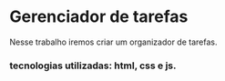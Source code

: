 # Gerenciador de tarefas
Nesse trabalho iremos criar um organizador de tarefas.
### tecnologias utilizadas: html, css e js.
